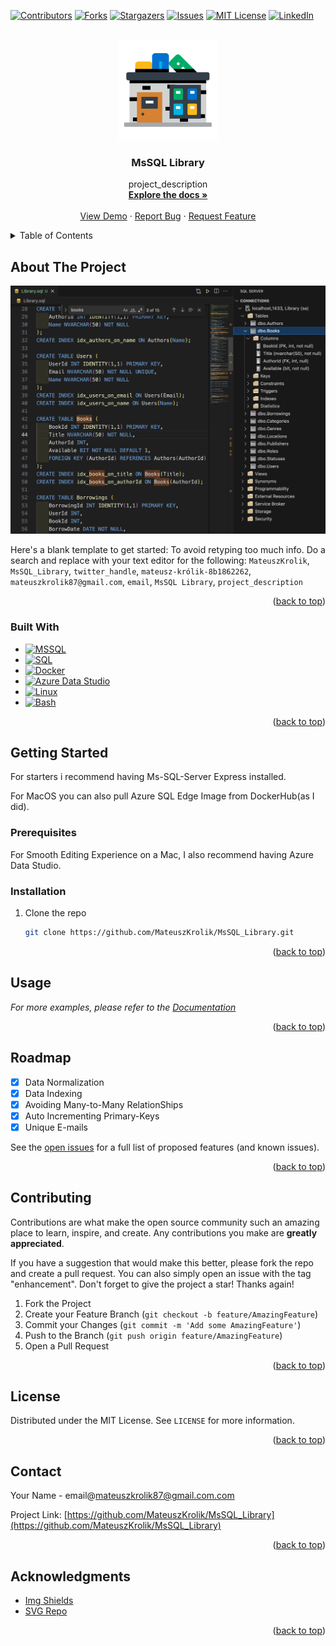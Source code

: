 <a name="readme-top"></a>

[![Contributors][contributors-shield]][contributors-url]
[![Forks][forks-shield]][forks-url]
[![Stargazers][stars-shield]][stars-url]
[![Issues][issues-shield]][issues-url]
[![MIT License][license-shield]][license-url]
[![LinkedIn][linkedin-shield]][linkedin-url]

<!-- PROJECT LOGO -->
<br />
<div align="center">
  <a href="https://github.com/MateuszKrolik/MsSQL_Library">
    <img src="images/logo.svg" alt="Logo" width="160" height="160">
  </a>

<h3 align="center">MsSQL Library</h3>

  <p align="center">
    project_description
    <br />
    <a href="https://github.com/MateuszKrolik/MsSQL_Library"><strong>Explore the docs »</strong></a>
    <br />
    <br />
    <a href="https://github.com/MateuszKrolik/MsSQL_Library">View Demo</a>
    ·
    <a href="https://github.com/MateuszKrolik/MsSQL_Library/issues">Report Bug</a>
    ·
    <a href="https://github.com/MateuszKrolik/MsSQL_Library/issues">Request Feature</a>
  </p>
</div>

<!-- TABLE OF CONTENTS -->
<details>
  <summary>Table of Contents</summary>
  <ol>
    <li>
      <a href="#about-the-project">About The Project</a>
      <ul>
        <li><a href="#built-with">Built With</a></li>
      </ul>
    </li>
    <li>
      <a href="#getting-started">Getting Started</a>
      <ul>
        <li><a href="#prerequisites">Prerequisites</a></li>
        <li><a href="#installation">Installation</a></li>
      </ul>
    </li>
    <li><a href="#usage">Usage</a></li>
    <li><a href="#roadmap">Roadmap</a></li>
    <li><a href="#contributing">Contributing</a></li>
    <li><a href="#license">License</a></li>
    <li><a href="#contact">Contact</a></li>
    <li><a href="#acknowledgments">Acknowledgments</a></li>
  </ol>
</details>

<!-- ABOUT THE PROJECT -->

## About The Project

[![Product Name Screen Shot][product-screenshot]](https://github.com/MateuszKrolik/MsSQL_Library)

Here's a blank template to get started: To avoid retyping too much info. Do a search and replace with your text editor for the following: `MateuszKrolik`, `MsSQL_Library`, `twitter_handle`, `mateusz-królik-8b1862262`, `mateuszkrolik87@gmail.com`, `email`, `MsSQL Library`, `project_description`

<p align="right">(<a href="#readme-top">back to top</a>)</p>

### Built With

-   [![MSSQL][MSSQL]][MSSQL-url]
-   [![SQL][SQL]][SQL-url]
-   [![Docker][Docker]][Docker-url]
-   [![Azure Data Studio][Azure Data Studio]][Azure Data Studio-url]
-   [![Linux][Linux]][Linux-url]
-   [![Bash][Bash]][Bash-url]

<p align="right">(<a href="#readme-top">back to top</a>)</p>

<!-- GETTING STARTED -->

## Getting Started

For starters i recommend having Ms-SQL-Server Express installed.

For MacOS you can also pull Azure SQL Edge Image from DockerHub(as I did).

### Prerequisites

For Smooth Editing Experience on a Mac, I also recommend having Azure Data Studio.

### Installation

1. Clone the repo
    ```sh
    git clone https://github.com/MateuszKrolik/MsSQL_Library.git
    ```

<p align="right">(<a href="#readme-top">back to top</a>)</p>

<!-- USAGE EXAMPLES -->

## Usage

_For more examples, please refer to the [Documentation](https://github.com/MateuszKrolik/MsSQL_Library)_

<p align="right">(<a href="#readme-top">back to top</a>)</p>

<!-- ROADMAP -->

## Roadmap

-   [x] Data Normalization
-   [x] Data Indexing
-   [x] Avoiding Many-to-Many RelationShips
-   [x] Auto Incrementing Primary-Keys
-   [x] Unique E-mails

See the [open issues](https://github.com/MateuszKrolik/MsSQL_Library/issues) for a full list of proposed features (and known issues).

<p align="right">(<a href="#readme-top">back to top</a>)</p>

<!-- CONTRIBUTING -->

## Contributing

Contributions are what make the open source community such an amazing place to learn, inspire, and create. Any contributions you make are **greatly appreciated**.

If you have a suggestion that would make this better, please fork the repo and create a pull request. You can also simply open an issue with the tag "enhancement".
Don't forget to give the project a star! Thanks again!

1. Fork the Project
2. Create your Feature Branch (`git checkout -b feature/AmazingFeature`)
3. Commit your Changes (`git commit -m 'Add some AmazingFeature'`)
4. Push to the Branch (`git push origin feature/AmazingFeature`)
5. Open a Pull Request

<p align="right">(<a href="#readme-top">back to top</a>)</p>

<!-- LICENSE -->

## License

Distributed under the MIT License. See `LICENSE` for more information.

<p align="right">(<a href="#readme-top">back to top</a>)</p>

<!-- CONTACT -->

## Contact

Your Name - email@mateuszkrolik87@gmail.com.com

Project Link: [https://github.com/MateuszKrolik/MsSQL_Library](https://github.com/MateuszKrolik/MsSQL_Library)

<p align="right">(<a href="#readme-top">back to top</a>)</p>

<!-- ACKNOWLEDGMENTS -->

## Acknowledgments

-   [Img Shields](https://shields.io)
-   [SVG Repo](https://www.svgrepo.com/)

<p align="right">(<a href="#readme-top">back to top</a>)</p>

<!-- MARKDOWN LINKS & IMAGES -->
<!-- https://www.markdownguide.org/basic-syntax/#reference-style-links -->

[contributors-shield]: https://img.shields.io/github/contributors/MateuszKrolik/MsSQL_Library.svg?style=for-the-badge
[contributors-url]: https://github.com/MateuszKrolik/MsSQL_Library/graphs/contributors
[forks-shield]: https://img.shields.io/github/forks/MateuszKrolik/MsSQL_Library.svg?style=for-the-badge
[forks-url]: https://github.com/MateuszKrolik/MsSQL_Library/network/members
[stars-shield]: https://img.shields.io/github/stars/MateuszKrolik/MsSQL_Library.svg?style=for-the-badge
[stars-url]: https://github.com/MateuszKrolik/MsSQL_Library/stargazers
[issues-shield]: https://img.shields.io/github/issues/MateuszKrolik/MsSQL_Library.svg?style=for-the-badge
[issues-url]: https://github.com/MateuszKrolik/MsSQL_Library/issues
[license-shield]: https://img.shields.io/github/license/MateuszKrolik/MsSQL_Library.svg?style=for-the-badge
[license-url]: https://github.com/MateuszKrolik/MsSQL_Library/blob/master/LICENSE
[linkedin-shield]: https://img.shields.io/badge/-LinkedIn-black.svg?style=for-the-badge&logo=linkedin&colorB=555
[linkedin-url]: https://linkedin.com/in/mateusz-królik-8b1862262
[product-screenshot]: images/screenshot.png
[MSSQL]: https://img.shields.io/badge/MSSQL-CC2927?style=for-the-badge&logo=microsoft-sql-server&logoColor=white
[MSSQL-url]: https://www.microsoft.com/sql-server/
[SQL]: https://img.shields.io/badge/SQL-4479A1?style=for-the-badge&logo=sql&logoColor=white
[SQL-url]: https://www.w3schools.com/sql/
[Docker]: https://img.shields.io/badge/Docker-2496ED?style=for-the-badge&logo=docker&logoColor=white
[Docker-url]: https://www.docker.com/
[Azure Data Studio]: https://img.shields.io/badge/Azure%20Data%20Studio-0078D4?style=for-the-badge&logo=microsoft-azure&logoColor=white
[Azure Data Studio-url]: https://docs.microsoft.com/sql/azure-data-studio/
[Linux]: https://img.shields.io/badge/Linux-FCC624?style=for-the-badge&logo=linux&logoColor=black
[Linux-url]: https://www.linux.org/
[Bash]: https://img.shields.io/badge/Bash-4EAA25?style=for-the-badge&logo=gnu-bash&logoColor=white
[Bash-url]: https://www.gnu.org/software/bash/
